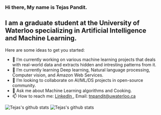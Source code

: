 ### Hi there, My name is Tejas Pandit.
##  I am a graduate student at the University of Waterloo specializing in Artificial Intelligence and Machine Learning.

Here are some ideas to get you started:

- 🔭 I’m currently working on various machine learning projects that deals with real-world data and extracts hidden and intresting patterns from it.
- 🌱 I’m currently learning Deep learning, Natural language processing, Computer vision, and Amazon Web Services.
- 👯 I’m looking to collaborate on AI/ML/DS projects in open-source community.
- 💬 Ask me about Machine Learning algorithms and Cooking.
- 📫 How to reach me: <a href = "https://www.linkedin.com/in/tejas-pandit/"> LinkedIn </a>, Email: <a href = "tnpandit@uwaterloo.ca"> tnpandit@uwaterloo.ca </a>

![Tejas's github stats](https://github-readme-stats.vercel.app/api/top-langs/?username=tejasnp163&show_icons=true&theme=radical)
![Tejas's github stats](https://github-readme-stats.vercel.app/api/?username=tejasnp163&show_icons=true&theme=radical)
